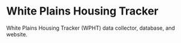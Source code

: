 # White Plains Housing Tracker
White Plains Housing Tracker (WPHT) data collector, database, and website. 
